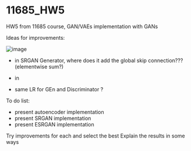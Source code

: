# 11685_HW5
HW5 from 11685 course, GAN/VAEs implementation with GANs


Ideas for improvements:

![image](https://user-images.githubusercontent.com/48241673/116557246-4509d880-a8cc-11eb-8af6-37d42d6bdaee.png)


- in SRGAN Generator, where does it add the global skip connection??? (elementwise sum?)
- in 

- same LR for GEn and Discriminator ?



To do list:
- present autoencoder implementation
- present SRGAN implementation
- present ESRGAN implementation

Try improvements for each and select the best
Explain the results in some ways




